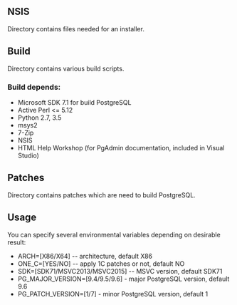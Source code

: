 ## NSIS

Directory contains files needed for an installer.

## Build

Directory contains various build scripts.

### Build depends:

* Microsoft SDK 7.1 for build PostgreSQL
* Active Perl <= 5.12
* Python 2.7, 3.5
* msys2
* 7-Zip
* NSIS
* HTML Help Workshop (for PgAdmin documentation, included in Visual Studio)

## Patches

Directory contains patches which are need to build PostgreSQL.

## Usage
You can specify several environmental variables depending on desirable result:

* ARCH=[X86/X64] -- architecture, default X86
* ONE_C=[YES/NO] -- apply 1C patches or not, default NO
* SDK=[SDK71/MSVC2013/MSVC2015] -- MSVC version, default SDK71
* PG_MAJOR_VERSION=[9.4/9.5/9.6] - major PostgreSQL version, default 9.6
* PG_PATCH_VERSION=[1/7] - minor PostgreSQL version, default 1
